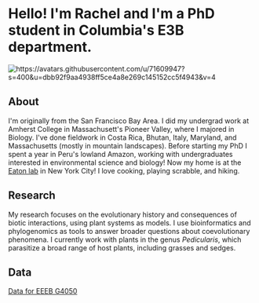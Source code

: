 # Hello! I'm Rachel and I'm a PhD student in Columbia's E3B department.

![https://avatars.githubusercontent.com/u/71609947?s=400&u=dbb92f9aa4938ff5ce4a8e269c145152cc5f4943&v=4
](https://avatars.githubusercontent.com/u/71609947?s=400&u=dbb92f9aa4938ff5ce4a8e269c145152cc5f4943&v=4)

## About

I'm originally from the San Francisco Bay Area. I did my undergrad work at Amherst College in Massachusett's Pioneer Valley, where I majored in Biology. I've done fieldwork in Costa Rica, Bhutan, Italy, Maryland, and Massachusetts (mostly in mountain landscapes). Before starting my PhD I spent a year in Peru's lowland Amazon, working with undergraduates interested in environmental science and biology! Now my home is at the [Eaton lab](https://eaton-lab.org/) in New York City! I love cooking, playing scrabble, and hiking. 

## Research

My research focuses on the evolutionary history and consequences of biotic interactions, using plant systems as models. I use bioinformatics and phylogenomics as tools to answer broader questions about coevolutionary phenomena. I currently work with plants in the genus *Pedicularis*, which parasitize a broad range of host plants, including grasses and sedges.

## Data

[Data for EEEB G4050](data/iris-data-dirty.csv)
